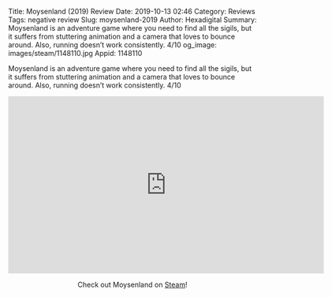 Title: Moysenland (2019) Review
Date: 2019-10-13 02:46
Category: Reviews
Tags: negative review
Slug: moysenland-2019
Author: Hexadigital
Summary: Moysenland is an adventure game where you need to find all the sigils, but it suffers from stuttering animation and a camera that loves to bounce around. Also, running doesn’t work consistently. 4/10
og_image: images/steam/1148110.jpg
Appid: 1148110

Moysenland is an adventure game where you need to find all the sigils, but it suffers from stuttering animation and a camera that loves to bounce around. Also, running doesn’t work consistently. 4/10

<center><iframe src="https://www.youtube.com/embed/uvregUfjLJY?feature=oembed" allow="accelerometer; autoplay; encrypted-media; gyroscope; picture-in-picture" width="640" height="360" frameborder="0"></iframe>

Check out Moysenland on [Steam](https://store.steampowered.com/app/1148110/?curator_clanid=34633900)!</center>
